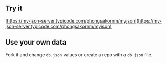 ## Try it

[https://my-json-server.typicode.com/phongsakornm/myjson](https://my-json-server.typicode.com/phongsakornm/myjson)

## Use your own data

Fork it and change `db.json` values or create a repo with a `db.json` file.
